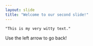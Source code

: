 ```yaml
---
layout: slide
title: "Welcome to our second slide!"
---
```

~~~
"This is my very witty text."
~~~
Use the left arrow to go back!

